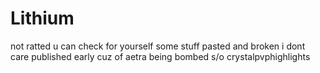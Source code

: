 # Lithium
not ratted u can check for yourself some stuff pasted and broken i dont care
published early cuz of aetra being bombed
s/o crystalpvphighlights
